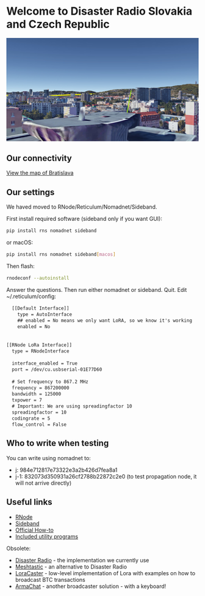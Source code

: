 #  

# Welcome to Disaster Radio Slovakia and Czech Republic

![Cover image](disaster-radio-bratislava.jpg?a)

## Our connectivity

[View the map of Bratislava](https://umap.openstreetmap.fr/en/map/disaster-radio-sk-cz_495988)

## Our settings

We haved moved to RNode/Reticulum/Nomadnet/Sideband.

First install required software (sideband only if you want GUI):

```bash
pip install rns nomadnet sideband
```

or macOS:

```bash
pip install rns nomadnet sideband[macos]
```

Then flash:

```bash
rnodeconf --autoinstall
```

Answer the questions. Then run either nomadnet or sideband. Quit. Edit ~/.reticulum/config:

```
  [[Default Interface]]
    type = AutoInterface
    ## enabled = No means we only want LoRA, so we know it's working
    enabled = No


[[RNode LoRa Interface]]
  type = RNodeInterface

  interface_enabled = True
  port = /dev/cu.usbserial-01E77D60

  # Set frequency to 867.2 MHz
  frequency = 867200000
  bandwidth = 125000
  txpower = 7
  # Important: We are using spreadingfactor 10
  spreadingfactor = 10
  codingrate = 5
  flow_control = False
```

## Who to write when testing

You can write using nomadnet to:

 - j: 984e712817e73322e3a2b426d7fea8a1
 - j-1: 832073d350931a26cf2788b22872c2e0 (to test propagation node, it will not arrive directly)


## Useful links

 - [RNode](https://unsigned.io/rnode/)
 - [Sideband](https://unsigned.io/website/sideband/)
 - [Official How-to](https://unsigned.io/private-messaging-over-lora/)
 - [Included utility programs](https://reticulum.network/manual/using.html#included-utility-programs)

Obsolete:

 - [Disaster Radio](https://github.com/sudomesh/disaster-radio) - the implementation we currently use
 - [Meshtastic](https://www.meshtastic.org/) - an alternative to Disaster Radio
 - [LoraCaster](https://github.com/valerio-vaccaro/LoraCaster) - low-level implementation of Lora with examples on how to broadcast BTC transactions
 - [ArmaChat](https://hackaday.io/project/171790-armawatch-armachat-long-range-radio-messengers) - another broadcaster solution - with a keyboard!
